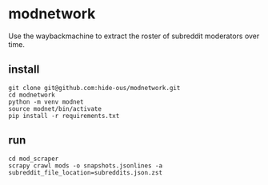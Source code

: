 # modnetwork
Use the waybackmachine to extract the roster of subreddit moderators over time. 

## install
```shell
git clone git@github.com:hide-ous/modnetwork.git
cd modnetwork
python -m venv modnet
source modnet/bin/activate
pip install -r requirements.txt
```

## run
```shell
cd mod_scraper
scrapy crawl mods -o snapshots.jsonlines -a subreddit_file_location=subreddits.json.zst
```